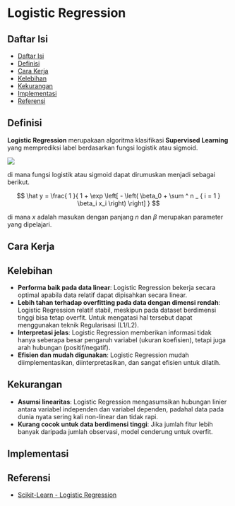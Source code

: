 # Logistic Regression

## Daftar Isi

- [Daftar Isi](#daftar-isi)
- [Definisi](#definisi)
- [Cara Kerja](#cara-kerja)
- [Kelebihan](#kelebihan)
- [Kekurangan](#kekurangan)
- [Implementasi](#implementasi)
- [Referensi](#referensi)

## Definisi

**Logistic Regression** merupakaan algoritma klasifikasi **Supervised Learning** yang memprediksi label berdasarkan fungsi logistik atau sigmoid.

<img src="https://th.bing.com/th/id/R.78378909ca1d863ef69e3228d31e63d0?rik=bY3uCI478E54YQ&riu=http%3a%2f%2fhelloacm.com%2fwp-content%2fuploads%2f2016%2f03%2flogistic-regression-example.jpg&ehk=a5oA2TWPMyLvVF%2fx4zh8EAYHa%2f%2bA3HNwz4NdbhoEuEY%3d&risl=&pid=ImgRaw&r=0">

di mana fungsi logistik atau sigmoid dapat dirumuskan menjadi sebagai berikut.

$$
\hat y = \frac{ 1 }{ 1 + \exp \left[ - \left( \beta_0 + \sum ^ n _ { i = 1 } \beta_i x_i \right) \right] }
$$

di mana $x$ adalah masukan dengan panjang $n$ dan $\beta$ merupakan parameter yang dipelajari.

## Cara Kerja

<!-- 1. **Siapkan data**
    - Bentuk **matriks desain** $X \in \mathbb{R}^{n \times p}$ (n = jumlah sampel, p = jumlah fitur).
    - Tambahkan kolom 1 untuk **intercept** jika memakai konstanta ($\beta_0$).

2. **Hitung loss**
    
    Minimalisir **Negative Log-Likelihood (Cross Entropy Loss)**, yaitu:
    
    $$
    \begin{align*}
    - \log \left[ L( \beta ) \right ] &=  - \sum ^ n _ { i = 1 } \left [ y_i \log \hat y_i + ( 1 - y_i ) \log ( 1 - \hat y_i ) \right ] \\
    &= - \sum ^ n _ { i = 1 } \left [ y_i \log \hat y_i + \log ( 1 - \hat y_i ) - y_i \log ( 1 - \hat y_i ) \right ] \\
    &= - \sum ^ n _ { i = 1 } \left [ \log ( 1 - \hat y_i ) + y_i \log \frac{ \hat y_i }{ 1 - \hat y_i } \right ] \\
    \end{align*}
    $$ 

3. **Optimasi parameter**

    Perbarui parameter dengan gradien dari loss.
    $$ 
    \begin{align*}
    \frac{ \partial \log \left[ L ( \beta ) \right ] }{ \partial \beta } &= - \sum ^ n _ { i = 1 } \left [\frac{ 1 }{ ( 1 - \hat y_i ) \ln (10) } +  \right ] \\ 
    &= \text{magic here} \\
    &= \sum ^ n _ { i = 1 } ( y_i - \hat y_i ) x_{ij}  
    \end{align*}
    $$

4. **Prediksi**

5. **Evaluasi & Diagnostik** -->

## Kelebihan
- **Performa baik pada data linear**: Logistic Regression bekerja secara optimal apabila data relatif dapat dipisahkan secara linear. 
- **Lebih tahan terhadap overfitting pada data dengan dimensi rendah**: Logistic Regression relatif stabil, meskipun pada dataset berdimensi tinggi bisa tetap overfit. Untuk mengatasi hal tersebut dapat menggunakan teknik Regularisasi (L1/L2).
- **Interpretasi jelas**: Logistic Regression memberikan informasi tidak hanya seberapa besar pengaruh variabel (ukuran koefisien), tetapi juga arah hubungan (positif/negatif).
- **Efisien dan mudah digunakan**: Logistic Regression mudah diimplementasikan, diinterpretasikan, dan sangat efisien untuk dilatih.

## Kekurangan
- **Asumsi linearitas**: Logistic Regression mengasumsikan hubungan linier antara variabel independen dan variabel dependen, padahal data pada dunia nyata sering kali non-linear dan tidak rapi.
- **Kurang cocok untuk data berdimensi tinggi**: Jika jumlah fitur lebih banyak daripada jumlah observasi, model cenderung untuk overfit.

## Implementasi

## Referensi

- [Scikit-Learn - Logistic Regression](https://scikit-learn.org/stable/modules/linear_model.html#logistic-regression)